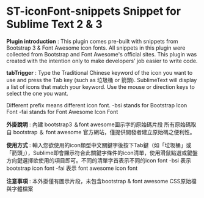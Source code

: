 # ST-iconFont-snippets Snippet for Sublime Text 2 & 3


**Plugin introduction** :
This plugin comes pre-built with snippets from Bootstrap 3 & Font Awesome icon fonts.
All snippets in this plugin were collected from Bootstrap and Font Awesome's official sites. 
This plugin was created with the intention only to make developers’ job easier to write code.


**tabTrigger** : Type the Traditional Chinese keyword of the icon you want to use and press the Tab key (such as 垃圾桶 or 箭頭). 
SublimeText will display a list of icons that match your keyword. Use the mouse or direction keys to select the one you want.

Different prefix means different icon font.
-bsi stands for Bootstrap Icon Font
-fai stands for Font Awesome Icon Font

<!-- =========================================================== -->

**外掛說明** : 內建 bootstrap3 ＆font awesome圖示字的原始碼片段
所有原始碼取自 bootstrap ＆ font awesome 官方網站，僅提供開發者建立原始碼之便利性。


**使用方式** : 輸入您欲使用的icon類型中文關鍵字後按下Tab鍵（如「垃圾桶」或「箭頭」），Sublime即會顯示符合此關鍵字條件的icon清單，使用滑鼠點選或鍵盤方向鍵選擇欲使用的項目即可。不同的清單字首表示不同的icon font
-bsi  表示 bootstrap icon font
-fai  表示 font awesome icon font


**注意事項** : 本外掛僅有圖示片段，未包含bootstrap & font awesome CSS原始檔與字體檔案
